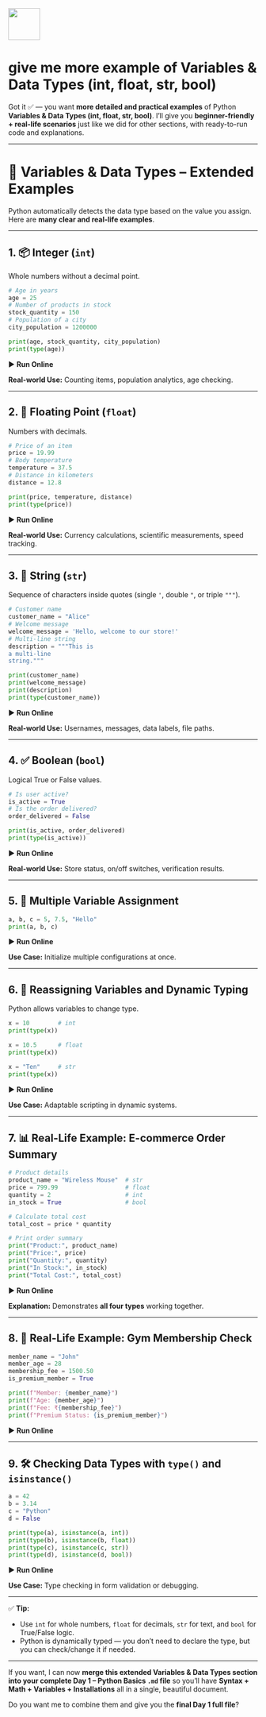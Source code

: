 <img src="https://r2cdn.perplexity.ai/pplx-full-logo-primary-dark%402x.png" style="height:64px;margin-right:32px"/>

# give me more example of Variables \& Data Types (int, float, str, bool)

Got it ✅ — you want **more detailed and practical examples** of Python **Variables \& Data Types (int, float, str, bool)**.
I’ll give you **beginner-friendly + real-life scenarios** just like we did for other sections, with ready-to-run code and explanations.

***

# 🔢 Variables \& Data Types – Extended Examples

Python automatically detects the data type based on the value you assign. Here are **many clear and real-life examples**.

***

## 1. 📦 Integer (`int`)

Whole numbers without a decimal point.

```python
# Age in years
age = 25
# Number of products in stock
stock_quantity = 150
# Population of a city
city_population = 1200000

print(age, stock_quantity, city_population)
print(type(age))
```

▶️ **Run Online**

**Real-world Use:** Counting items, population analytics, age checking.

***

## 2. 🌊 Floating Point (`float`)

Numbers with decimals.

```python
# Price of an item
price = 19.99
# Body temperature
temperature = 37.5
# Distance in kilometers
distance = 12.8

print(price, temperature, distance)
print(type(price))
```

▶️ **Run Online**

**Real-world Use:** Currency calculations, scientific measurements, speed tracking.

***

## 3. 📝 String (`str`)

Sequence of characters inside quotes (single `'`, double `"`, or triple `"""`).

```python
# Customer name
customer_name = "Alice"
# Welcome message
welcome_message = 'Hello, welcome to our store!'
# Multi-line string
description = """This is
a multi-line
string."""

print(customer_name)
print(welcome_message)
print(description)
print(type(customer_name))
```

▶️ **Run Online**

**Real-world Use:** Usernames, messages, data labels, file paths.

***

## 4. ✅ Boolean (`bool`)

Logical True or False values.

```python
# Is user active?
is_active = True
# Is the order delivered?
order_delivered = False

print(is_active, order_delivered)
print(type(is_active))
```

▶️ **Run Online**

**Real-world Use:** Store status, on/off switches, verification results.

***

## 5. 🧩 Multiple Variable Assignment

```python
a, b, c = 5, 7.5, "Hello"
print(a, b, c)
```

▶️ **Run Online**

**Use Case:** Initialize multiple configurations at once.

***

## 6. 🔄 Reassigning Variables and Dynamic Typing

Python allows variables to change type.

```python
x = 10        # int
print(type(x))

x = 10.5      # float
print(type(x))

x = "Ten"     # str
print(type(x))
```

▶️ **Run Online**

**Use Case:** Adaptable scripting in dynamic systems.

***

## 7. 📊 Real-Life Example: E-commerce Order Summary

```python
# Product details
product_name = "Wireless Mouse"  # str
price = 799.99                   # float
quantity = 2                     # int
in_stock = True                  # bool

# Calculate total cost
total_cost = price * quantity

# Print order summary
print("Product:", product_name)
print("Price:", price)
print("Quantity:", quantity)
print("In Stock:", in_stock)
print("Total Cost:", total_cost)
```

▶️ **Run Online**

**Explanation:** Demonstrates **all four types** working together.

***

## 8. 🎯 Real-Life Example: Gym Membership Check

```python
member_name = "John"
member_age = 28
membership_fee = 1500.50
is_premium_member = True

print(f"Member: {member_name}")
print(f"Age: {member_age}")
print(f"Fee: ₹{membership_fee}")
print(f"Premium Status: {is_premium_member}")
```

▶️ **Run Online**

***

## 9. 🛠️ Checking Data Types with `type()` and `isinstance()`

```python
a = 42
b = 3.14
c = "Python"
d = False

print(type(a), isinstance(a, int))
print(type(b), isinstance(b, float))
print(type(c), isinstance(c, str))
print(type(d), isinstance(d, bool))
```

▶️ **Run Online**

**Use Case:** Type checking in form validation or debugging.

***

✅ **Tip:**

- Use `int` for whole numbers, `float` for decimals, `str` for text, and `bool` for True/False logic.
- Python is dynamically typed — you don’t need to declare the type, but you can check/change it if needed.

***

If you want, I can now **merge this extended Variables \& Data Types section into your complete Day 1 – Python Basics `.md` file** so you’ll have **Syntax + Math + Variables + Installations** all in a single, beautiful document.

Do you want me to combine them and give you the **final Day 1 full file**?

